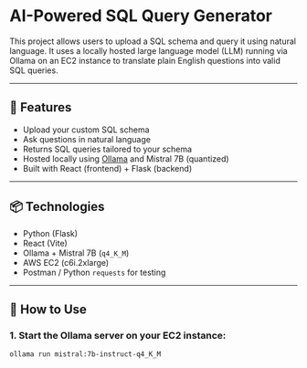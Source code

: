 # AI-Powered SQL Query Generator

This project allows users to upload a SQL schema and query it using natural language. It uses a locally hosted large language model (LLM) running via Ollama on an EC2 instance to translate plain English questions into valid SQL queries.

---

## 🧠 Features

- Upload your custom SQL schema
- Ask questions in natural language
- Returns SQL queries tailored to your schema
- Hosted locally using [Ollama](https://ollama.com) and Mistral 7B (quantized)
- Built with React (frontend) + Flask (backend)

---

## 📦 Technologies

- Python (Flask)
- React (Vite)
- Ollama + Mistral 7B (`q4_K_M`)
- AWS EC2 (c6i.2xlarge)
- Postman / Python `requests` for testing

---

## 🚀 How to Use

### 1. Start the Ollama server on your EC2 instance:

```bash
ollama run mistral:7b-instruct-q4_K_M
